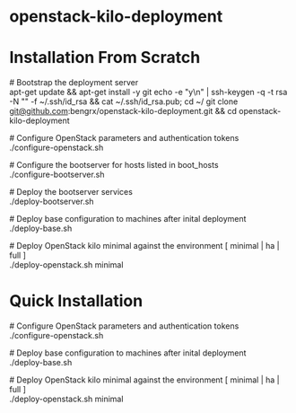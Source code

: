# openstack-kilo-deployment

# Installation From Scratch

\# Bootstrap the deployment server<br>
apt-get update && apt-get install -y git
echo -e "y\n" | ssh-keygen -q -t rsa -N "" -f ~/.ssh/id_rsa && cat ~/.ssh/id_rsa.pub; cd ~/
git clone git@github.com:bengrx/openstack-kilo-deployment.git && cd openstack-kilo-deployment

\# Configure OpenStack parameters and authentication tokens<br>
./configure-openstack.sh

\# Configure the bootserver for hosts listed in boot_hosts<br>
./configure-bootserver.sh

\# Deploy the bootserver services<br>
./deploy-bootserver.sh

\# Deploy base configuration to machines after inital deployment<br>
./deploy-base.sh

\# Deploy OpenStack kilo minimal against the environment [ minimal | ha | full ]<br>
./deploy-openstack.sh minimal

# Quick Installation
\# Configure OpenStack parameters and authentication tokens<br>
./configure-openstack.sh

\# Deploy base configuration to machines after inital deployment<br>
./deploy-base.sh

\# Deploy OpenStack kilo minimal against the environment [ minimal | ha | full ]<br>
./deploy-openstack.sh minimal
